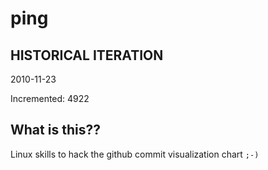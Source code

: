 # ping

## HISTORICAL ITERATION
2010-11-23

Incremented: 4922

## What is this?? 
Linux skills to hack the github commit visualization chart `;-)`
